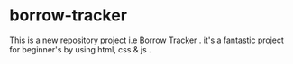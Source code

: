 # borrow-tracker
This is a new repository project i.e Borrow Tracker . it's a fantastic project for beginner's by using html, css &amp; js .
